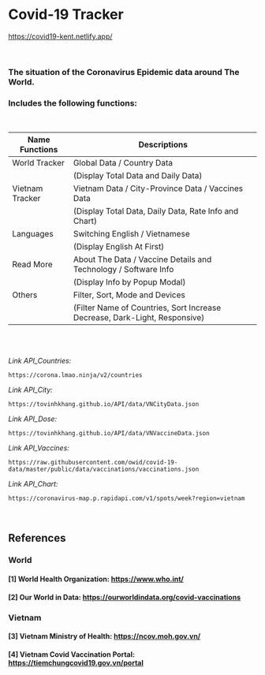 # Covid-19 Tracker
https://covid19-kent.netlify.app/

<br>

### The situation of the Coronavirus Epidemic data around The World.
### Includes the following functions:
<br>

|Name Functions|Descriptions|
|-|-|
|World Tracker|Global Data / Country Data|
| |(Display Total Data and Daily Data)|
|Vietnam Tracker|Vietnam Data / City-Province Data / Vaccines Data|
| |(Display Total Data, Daily Data, Rate Info and Chart)|
|Languages|Switching English / Vietnamese|
| |(Display English At First)|
|Read More|About The Data / Vaccine Details and Technology / Software Info|
| |(Display Info by Popup Modal)|
|Others|Filter, Sort, Mode and Devices|
| |(Filter Name of Countries, Sort Increase Decrease, Dark-Light, Responsive)|
<br>
<br>


_Link API_Countries:_
```
https://corona.lmao.ninja/v2/countries
```

_Link API_City:_
```
https://tovinhkhang.github.io/API/data/VNCityData.json
```

_Link API_Dose:_
```
https://tovinhkhang.github.io/API/data/VNVaccineData.json
```

_Link API_Vaccines:_
```
https://raw.githubusercontent.com/owid/covid-19-data/master/public/data/vaccinations/vaccinations.json
```

_Link API_Chart:_
```
https://coronavirus-map.p.rapidapi.com/v1/spots/week?region=vietnam
```


<br>

## References
### World
#### [1] World Health Organization: https://www.who.int/
#### [2] Our World in Data: https://ourworldindata.org/covid-vaccinations
### Vietnam
#### [3] Vietnam Ministry of Health: https://ncov.moh.gov.vn/
#### [4] Vietnam Covid Vaccination Portal: https://tiemchungcovid19.gov.vn/portal
<br>

